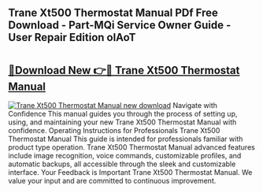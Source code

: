 ## Trane Xt500 Thermostat Manual PDf Free Download - Part-MQi Service Owner Guide - User Repair Edition olAoT

# <h2><a href="http://bc61888.oget.top/?id=Trane+Xt500+Thermostat+Manual">🔗Download New 👉🔴 Trane Xt500 Thermostat Manual</a></h2>

[![Trane Xt500 Thermostat Manual new download](https://i.imgur.com/5g1atiW.png)](http://bc61888.oget.top/?id=Trane+Xt500+Thermostat+Manual)
Navigate with Confidence This manual guides you through the process of setting up, using, and maintaining your new Trane Xt500 Thermostat Manual with confidence. Operating Instructions for Professionals Trane Xt500 Thermostat Manual This guide is intended for professionals familiar with product type operation. Trane Xt500 Thermostat Manual advanced features include image recognition, voice commands, customizable profiles, and automatic backups, all accessible through the sleek and customizable interface. Your Feedback is Important Trane Xt500 Thermostat Manual. We value your input and are committed to continuous improvement.
